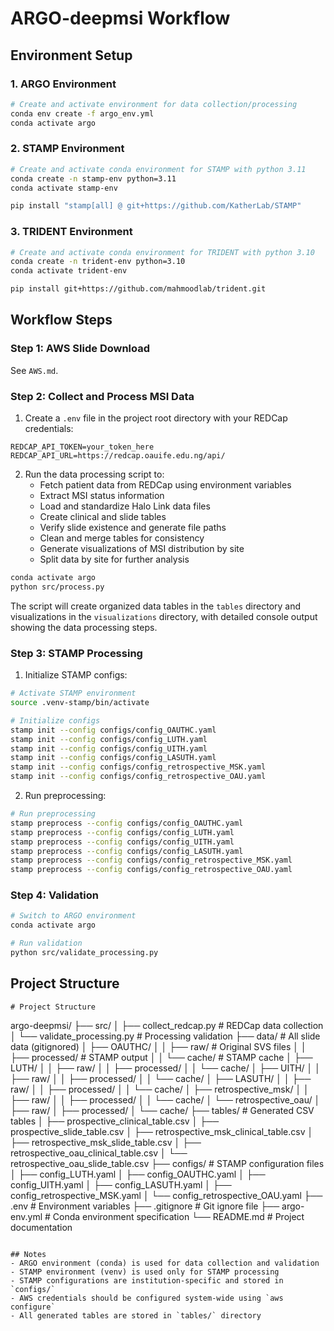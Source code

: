 # ARGO-deepmsi Workflow

## Environment Setup

### 1. ARGO Environment
```bash
# Create and activate environment for data collection/processing
conda env create -f argo_env.yml
conda activate argo
```

### 2. STAMP Environment
```bash
# Create and activate conda environment for STAMP with python 3.11
conda create -n stamp-env python=3.11
conda activate stamp-env

pip install "stamp[all] @ git+https://github.com/KatherLab/STAMP"
```

### 3. TRIDENT Environment

```bash
# Create and activate conda environment for TRIDENT with python 3.10
conda create -n trident-env python=3.10
conda activate trident-env

pip install git+https://github.com/mahmoodlab/trident.git
```

## Workflow Steps

### Step 1: AWS Slide Download

See `AWS.md`.

### Step 2: Collect and Process MSI Data

1. Create a `.env` file in the project root directory with your REDCap credentials:
```
REDCAP_API_TOKEN=your_token_here
REDCAP_API_URL=https://redcap.oauife.edu.ng/api/
```

2. Run the data processing script to:
   - Fetch patient data from REDCap using environment variables
   - Extract MSI status information 
   - Load and standardize Halo Link data files
   - Create clinical and slide tables
   - Verify slide existence and generate file paths
   - Clean and merge tables for consistency
   - Generate visualizations of MSI distribution by site
   - Split data by site for further analysis

```bash
conda activate argo
python src/process.py
```

The script will create organized data tables in the `tables` directory and visualizations in the `visualizations` directory, with detailed console output showing the data processing steps.

### Step 3: STAMP Processing

1. Initialize STAMP configs:
```bash
# Activate STAMP environment
source .venv-stamp/bin/activate

# Initialize configs
stamp init --config configs/config_OAUTHC.yaml
stamp init --config configs/config_LUTH.yaml
stamp init --config configs/config_UITH.yaml
stamp init --config configs/config_LASUTH.yaml
stamp init --config configs/config_retrospective_MSK.yaml
stamp init --config configs/config_retrospective_OAU.yaml
```

2. Run preprocessing:
```bash
# Run preprocessing
stamp preprocess --config configs/config_OAUTHC.yaml
stamp preprocess --config configs/config_LUTH.yaml
stamp preprocess --config configs/config_UITH.yaml
stamp preprocess --config configs/config_LASUTH.yaml
stamp preprocess --config configs/config_retrospective_MSK.yaml
stamp preprocess --config configs/config_retrospective_OAU.yaml
```

### Step 4: Validation
```bash
# Switch to ARGO environment
conda activate argo

# Run validation
python src/validate_processing.py
```

## Project Structure
```
# Project Structure
```
argo-deepmsi/
├── src/
│   ├── collect_redcap.py      # REDCap data collection
│   └── validate_processing.py  # Processing validation
├── data/                      # All slide data (gitignored)
│   ├── OAUTHC/
│   │   ├── raw/              # Original SVS files
│   │   ├── processed/        # STAMP output
│   │   └── cache/           # STAMP cache
│   ├── LUTH/
│   │   ├── raw/
│   │   ├── processed/
│   │   └── cache/
│   ├── UITH/
│   │   ├── raw/
│   │   ├── processed/
│   │   └── cache/
│   ├── LASUTH/
│   │   ├── raw/
│   │   ├── processed/
│   │   └── cache/
│   ├── retrospective_msk/
│   │   ├── raw/
│   │   ├── processed/
│   │   └── cache/
│   └── retrospective_oau/
│       ├── raw/
│       ├── processed/
│       └── cache/
├── tables/                    # Generated CSV tables
│   ├── prospective_clinical_table.csv
│   ├── prospective_slide_table.csv
│   ├── retrospective_msk_clinical_table.csv
│   ├── retrospective_msk_slide_table.csv
│   ├── retrospective_oau_clinical_table.csv
│   └── retrospective_oau_slide_table.csv
├── configs/                   # STAMP configuration files
│   ├── config_LUTH.yaml
│   ├── config_OAUTHC.yaml
│   ├── config_UITH.yaml
│   ├── config_LASUTH.yaml
│   ├── config_retrospective_MSK.yaml
│   └── config_retrospective_OAU.yaml
├── .env                      # Environment variables 
├── .gitignore                # Git ignore file
├── argo-env.yml              # Conda environment specification
└── README.md                 # Project documentation
```

## Notes
- ARGO environment (conda) is used for data collection and validation
- STAMP environment (venv) is used only for STAMP processing
- STAMP configurations are institution-specific and stored in `configs/`
- AWS credentials should be configured system-wide using `aws configure`
- All generated tables are stored in `tables/` directory